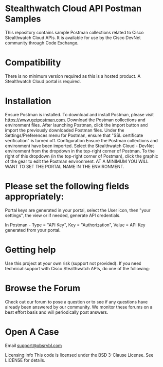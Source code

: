 # Stealthwatch Cloud API Postman Samples

This repository contains sample Postman collections related to Cisco Stealthwatch Cloud APIs. It is available for use by the Cisco DevNet community through Code Exchange.

# Compatibility
There is no minimum version required as this is a hosted product.  A Stealthwatch Cloud portal is required.

# Installation
Ensure Postman is installed.
To download and install Postman, please visit https://www.getpostman.com.
Download the Postman collections and environment files.
After launching Postman, click the import button and import the previously downloaded Postman files.
Under the Settings/Preferences menu for Postman, ensure that "SSL certificate verification" is turned off.
Configuration
Ensure the Postman collections and environment have been imported.
Select the Stealthwatch Cloud - DevNet environment from the dropdown in the top-right corner of Postman.
To the right of this dropdown (in the top-right corner of Postman), click the graphic of the gear to edit the Postman environment.  AT A MINIMUM YOU WILL WANT TO SET THE PORTAL NAME IN THE ENVIRONMENT.

# Please set the following fields appropriately:
Portal keys are generated in your portal, select the User icon, then "your settings", the view or if needed, generate API credentials.

In Postman - Type = "API Key", Key = "Authorization", Value = API Key generated from your portal.

# Getting help
Use this project at your own risk (support not provided). If you need technical support with Cisco Stealthwatch APIs, do one of the following:

# Browse the Forum
Check out our forum to pose a question or to see if any questions have already been answered by our community. We monitor these forums on a best effort basis and will periodically post answers.

# Open A Case
Email support@obsrvbl.com 

Licensing info
This code is licensed under the BSD 3-Clause License. See LICENSE for details.
